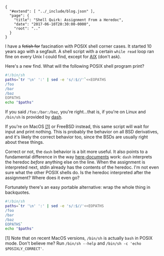 
    {
      "#extend": [ "../_include/blog.json" ],
      "page": {
        "title": "Shell Quirk: Assignment From a Heredoc",
        "date": "2017-06-10T20:30:00-0000",
        "root": ".."
      }
    }

I have a ~~fetish for~~ fascination with POSIX shell corner cases. It started 10 years ago with a segfault. A shell script with a certain `while read` loop ran fine on every Unix I could find, except for [AIX](https://en.wikipedia.org/wiki/IBM_AIX) (don't ask).

Here's a new find. What will the following POSIX shell program print?

```bash
#!/bin/sh
paths=`tr '\n' ':' | sed -e 's/:$//'`<<EOPATHS
/foo
/bar
/baz
EOPATHS
echo "$paths"
```

If you said `/foo:/bar:/baz`, you're right...that is, if you're on Linux and `/bin/sh` is provided by [dash](https://en.wikipedia.org/wiki/Almquist_shell#dash:_Ubuntu.2C_Debian_and_POSIX_compliance_of_Linux_distributions).

If you're on MacOS [[1]](#1) or FreeBSD instead, this same script will wait for input and print nothing. This is probably the behavior on all BSD derivatives, and it's likely the correct behavior too, since the BSDs are usually right about these things.

Correct or not, the `dash` behavior is a bit more useful. It also points to a fundamental difference in the way [here-documents](http://pubs.opengroup.org/onlinepubs/9699919799/utilities/V3_chap02.html#tag_18_07_04) work: `dash` interprets the heredoc _before_ anything else on the line. When the assignment is interpreted next, stdin already has the contents of the heredoc. I'm not even sure what the other POSIX shells do. Is the heredoc interpreted after the assignment? Where does it even go?

Fortunately there's an easy portable alternative: wrap the whole thing in backquotes.

```bash
#!/bin/sh
paths=`tr '\n' ':' | sed -e 's/:$//'<<EOPATHS
/foo
/bar
/baz
EOPATHS`
echo "$paths"
```

<a name="1">[1]</a> Note that on recent MacOS versions, `/bin/sh` is actually `bash` in POSIX mode. Don't believe me? Run `/bin/sh --help` and `/bin/sh -c 'echo $POSIXLY_CORRECT'`.

<style>
.highlight .s { color: #dd7700; }
</style>

